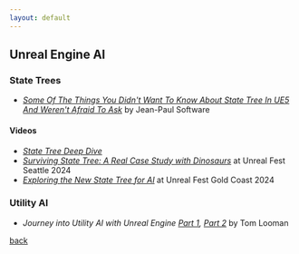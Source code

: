 ```yaml
---
layout: default
---
```


## Unreal Engine AI

### State Trees

* _[Some Of The Things You Didn't Want To Know About State Tree In UE5 And Weren't Afraid To Ask](https://jeanpaulsoftware.com/2024/08/13/state-tree-hell/)_ by Jean-Paul Software

#### Videos

* _[State Tree Deep Dive](https://www.youtube.com/watch?v=YEmq4kcblj4)_
* _[Surviving State Tree: A Real Case Study with Dinosaurs](https://www.youtube.com/watch?v=zovPQnq7ndE)_ at Unreal Fest Seattle 2024
* _[Exploring the New State Tree for AI](https://dev.epicgames.com/community/learning/talks-and-demos/yj09/unreal-engine-exploring-the-new-state-tree-for-ai-unreal-fest-gold-coast-2024)_ at Unreal Fest Gold Coast 2024

### Utility AI

* _Journey into Utility AI with Unreal Engine [Part 1](https://www.tomlooman.com/unreal-engine-utility-ai-part1/), [Part 2](https://www.tomlooman.com/unreal-engine-utility-ai-part2/)_ by Tom Looman

[back](../)
